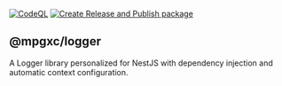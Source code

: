 [![CodeQL](https://github.com/mpgxc/logger/actions/workflows/github-code-scanning/codeql/badge.svg)](https://github.com/mpgxc/logger/actions/workflows/github-code-scanning/codeql) [![Create Release and Publish package](https://github.com/mpgxc/logger/actions/workflows/publish.yml/badge.svg)](https://github.com/mpgxc/logger/actions/workflows/publish.yml)

## @mpgxc/logger

A Logger library personalized for NestJS with dependency injection and automatic context configuration.

